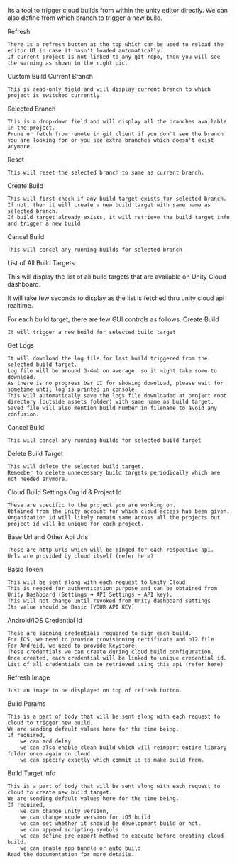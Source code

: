 

Its a tool to trigger cloud builds from within the unity editor directly. We can also define from which branch to trigger a new build.



Refresh

    There is a refresh button at the top which can be used to reload the editor UI in case it hasn't loaded automatically.
    If current project is not linked to any git repo, then you will see the warning as shown in the right pic.

Custom Build
Current Branch

    This is read-only field and will display current branch to which project is switched currently.

Selected Branch

    This is a drop-down field and will display all the branches available in the project.
    Prune or fetch from remote in git client if you don't see the branch you are looking for or you see extra branches which doesn't exist anymore.

Reset

    This will reset the selected branch to same as current branch.

Create Build

    This will first check if any build target exists for selected branch.
    If not, then it will create a new build target with same name as selected branch.
    If build target already exists, it will retrieve the build target info and trigger a new build

Cancel Build

    This will cancel any running builds for selected branch

List of All Build Targets

This will display the list of all build targets that are available on Unity Cloud dashboard.

It will take few seconds to display as the list is fetched thru unity cloud api realtime.

For each build target, there are few GUI controls as follows:
Create Build

    It will trigger a new build for selected build target

Get Logs

    It will download the log file for last build triggered from the selected build target.
    Log file will be around 3-4mb on average, so it might take some to download.
    As there is no progress bar UI for showing download, please wait for sometime until log is printed in console.
    This will automatically save the logs file downloaded at project root directory (outside assets folder) with same name as build target.
    Saved file will also mention build number in filename to avoid any confusion.

Cancel Build

    This will cancel any running builds for selected build target

Delete Build Target

    This will delete the selected build target.
    Remember to delete unnecessary build targets periodically which are not needed anymore.

Cloud Build Settings
Org Id & Project Id

    These are specific to the project you are working on.
    Obtained from the Unity account for which cloud access has been given.
    Organization id will likely remain same across all the projects but project id will be unique for each project.

Base Url and Other Api Urls

    Those are http urls which will be pinged for each respective api.
    Urls are provided by cloud itself (refer here)

Basic Token

    This will be sent along with each request to Unity Cloud.
    This is needed for authentication purpose and can be obtained from Unity Dashboard (Settings → API Settings → API key).
    This will not change until revoked from Unity dashboard settings
    Its value should be Basic [YOUR API KEY]

Android/IOS Credential Id

    These are signing credentials required to sign each build.
    For IOS, we need to provide provisioning certificate and p12 file
    For Android, we need to provide keystore.
    These credentials we can create during cloud build configuration.
    Once created, each credential will be linked to unique credential id.
    List of all credentials can be retrieved using this api (refer here)

Refresh Image

    Just an image to be displayed on top of refresh button.

Build Params

    This is a part of body that will be sent along with each request to cloud to trigger new build.
    We are sending default values here for the time being.
    If required,
        we can add delay 
        we can also enable clean build which will reimport entire library folder once again on cloud.
        we can specify exactly which commit id to make build from.

Build Target Info

    This is a part of body that will be sent along with each request to cloud to create new build target.
    We are sending default values here for the time being.
    If required,
        we can change unity version,
        we can change xcode version for iOS build
        we can set whether it should be development build or not.
        we can append scripting symbols
        we can define pre export method to execute before creating cloud build.
        we can enable app bundle or auto build
    Read the documentation for more details.

